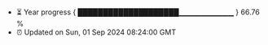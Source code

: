 - ⏳ Year progress { ████████████████████▁▁▁▁▁▁▁▁▁▁ } 66.76 %
- ⏰ Updated on Sun, 01 Sep 2024 08:24:00 GMT

